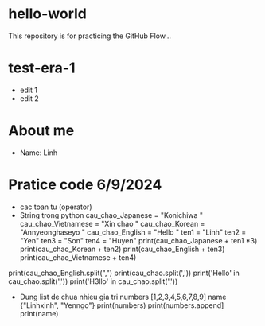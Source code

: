 # hello-world
This repository is for practicing the GitHub Flow...

# test-era-1
- edit 1
- edit 2

# About me
- Name: Linh

# Pratice code 6/9/2024

- cac toan tu (operator)
- String trong python
cau_chao_Japanese = "Konichiwa "
cau_chao_Vietnamese = "Xin chao "
cau_chao_Korean = "Annyeonghaseyo "
cau_chao_English = "Hello "
ten1 = "Linh"
ten2 = "Yen"
ten3 = "Son"
ten4 = "Huyen"
print(cau_chao_Japanese + ten1 *3)
print(cau_chao_Korean + ten2)
print(cau_chao_English + ten3)
print(cau_chao_Vietnamese + ten4)


print(cau_chao_English.split(",")
print(cau_chao.split(','))
print('Hello' in cau_chao.split(','))
print('H3llo' in cau_chao.split('.'))

- Dung list de chua nhieu gia tri
  numbers [1,2,3,4,5,6,7,8,9]
  name {"Linhxinh", "Yenngo"}
  print(numbers)
  print(numbers.append]
  print(name)
